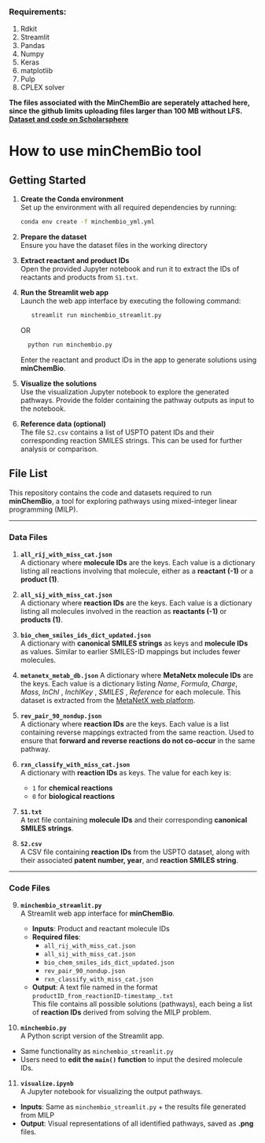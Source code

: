 ### Requirements: 

1. Rdkit
2. Streamlit
3. Pandas
4. Numpy
5. Keras
6. matplotlib
7. Pulp
8. CPLEX solver
    

**The files associated with the MinChemBio are seperately attached here, since the github limits uploading files larger than 100 MB without LFS.
[Dataset and code on Scholarsphere](https://scholarsphere.psu.edu/resources/28575451-cb5a-47db-a9e9-d42c984b9ddc)**


# How to use minChemBio tool


## Getting Started

1. **Create the Conda environment**  
   Set up the environment with all required dependencies by running:
   ```bash
   conda env create -f minchembio_yml.yml
   ```

2. **Prepare the dataset**  
   Ensure you have the dataset files in the working directory

3. **Extract reactant and product IDs**  
   Open the provided Jupyter notebook and run it to extract the IDs of reactants and products from `S1.txt`.

4. **Run the Streamlit web app**  
   Launch the web app interface by executing the following command:
   ```bash
      streamlit run minchembio_streamlit.py
   ```
   OR

    ```bash
      python run minchembio.py
   ```
   Enter the reactant and product IDs in the app to generate solutions using **minChemBio**.

6. **Visualize the solutions**  
   Use the visualization Jupyter notebook to explore the generated pathways. Provide the folder containing the pathway outputs as input to the notebook.

7. **Reference data (optional)**  
   The file `S2.csv` contains a list of USPTO patent IDs and their corresponding reaction SMILES strings. This can be used for further analysis or comparison.



## File List

This repository contains the code and datasets required to run **minChemBio**, a tool for exploring pathways using mixed-integer linear programming (MILP).

---

### Data Files

1. **`all_rij_with_miss_cat.json`**  
   A dictionary where **molecule IDs** are the keys. Each value is a dictionary listing all reactions involving that molecule, either as a **reactant (-1)** or a **product (1)**.

2. **`all_sij_with_miss_cat.json`**  
   A dictionary where **reaction IDs** are the keys. Each value is a dictionary listing all molecules involved in the reaction as **reactants (-1)** or **products (1)**.

3. **`bio_chem_smiles_ids_dict_updated.json`**  
   A dictionary with **canonical SMILES strings** as keys and **molecule IDs** as values. Similar to earlier SMILES-ID mappings but includes fewer molecules.

4. **`metanetx_metab_db.json`** 
   A dictionary where **MetaNetx molecule  IDs** are the keys. Each value is a dictionary listing _Name_, _Formula_, _Charge_, _Mass_, _InChI_ , _InchIKey_ , _SMILES_ , _Reference_ for each molecule.
   This dataset is extracted from the [MetaNetX web platform](https://www.metanetx.org/mnxdoc/mnxref.html).

5. **`rev_pair_90_nondup.json`**  
   A dictionary where **reaction IDs** are the keys. Each value is a list containing reverse mappings extracted from the same reaction. Used to ensure that **forward and reverse reactions do not co-occur** in the same pathway.

6. **`rxn_classify_with_miss_cat.json`**  
   A dictionary with **reaction IDs** as keys. The value for each key is:
   - `1` for **chemical reactions**
   - `0` for **biological reactions**

7. **`S1.txt`**  
   A text file containing **molecule IDs** and their corresponding **canonical SMILES strings**.

8. **`S2.csv`**  
   A CSV file containing **reaction IDs** from the USPTO dataset, along with their associated **patent number, year**, and **reaction SMILES string**.

---

### Code Files

9. **`minchembio_streamlit.py`**  
   A Streamlit web app interface for **minChemBio**.  
   - **Inputs**: Product and reactant molecule IDs  
   - **Required files**:  
     - `all_rij_with_miss_cat.json`  
     - `all_sij_with_miss_cat.json`  
     - `bio_chem_smiles_ids_dict_updated.json`  
     - `rev_pair_90_nondup.json`  
     - `rxn_classify_with_miss_cat.json`  
   - **Output**: A text file named in the format  
     `productID_from_reactionID-timestamp_.txt`  
     This file contains all possible solutions (pathways), each being a list of **reaction IDs** derived from solving the MILP problem.

10. **`minchembio.py`**  
   A Python script version of the Streamlit app.  
   - Same functionality as `minchembio_streamlit.py`  
   - Users need to **edit the `main()` function** to input the desired molecule IDs.

11. **`visualize.ipynb`**  
   A Jupyter notebook for visualizing the output pathways.  
   - **Inputs**: Same as `minchembio_streamlit.py` + the results file generated from MILP  
   - **Output**: Visual representations of all identified pathways, saved as **.png** files.



